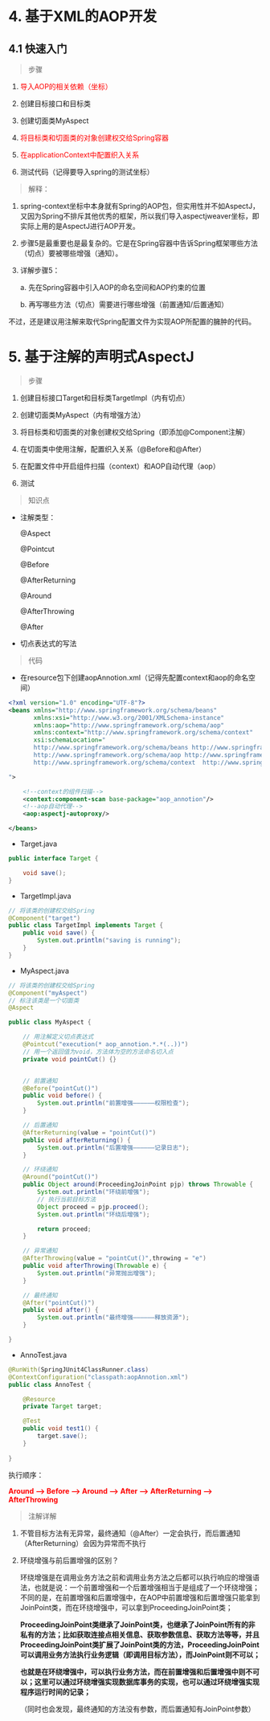 # 4. 基于XML的AOP开发

## 4.1 快速入门

> 步骤

1. <font color='red'>导入AOP的相关依赖（坐标）</font>
3. 创建目标接口和目标类
4. 创建切面类MyAspect
5. <font color='red'>将目标类和切面类的对象创建权交给Spring容器</font>

5. <font color='red'>在applicationContext中配置织入关系</font>
6. 测试代码（记得要导入spring的测试坐标）

> 解释：

1. spring-context坐标中本身就有Spring的AOP包，但实用性并不如AspectJ，又因为Spring不排斥其他优秀的框架，所以我们导入aspectjweaver坐标，即实际上用的是AspectJ进行AOP开发。

2. 步骤5是最重要也是最复杂的。它是在Spring容器中告诉Spring框架哪些方法（切点）要被哪些增强（通知）。

3. 详解步骤5：

   a. 先在Spring容器中引入AOP的命名空间和AOP约束的位置

   b. 再写哪些方法（切点）需要进行哪些增强（前置通知/后置通知）



不过，还是建议用注解来取代Spring配置文件为实现AOP所配置的臃肿的代码。



# 5. 基于注解的声明式AspectJ

> 步骤

1. 创建目标接口Target和目标类TargetImpl（内有切点）
2. 创建切面类MyAspect（内有增强方法）

3. 将目标类和切面类的对象创建权交给Spring（即添加@Component注解）
4. 在切面类中使用注解，配置织入关系（@Before和@After）
5. 在配置文件中开启组件扫描（context）和AOP自动代理（aop）
6. 测试



> 知识点

- 注解类型：

  @Aspect

  @Pointcut

  @Before

  @AfterReturning

  @Around

  @AfterThrowing

  @After

  

- 切点表达式的写法



> 代码

- 在resource包下创建aopAnnotion.xml（记得先配置context和aop的命名空间）

```xml
<?xml version="1.0" encoding="UTF-8"?>
<beans xmlns="http://www.springframework.org/schema/beans"
       xmlns:xsi="http://www.w3.org/2001/XMLSchema-instance"
       xmlns:aop="http://www.springframework.org/schema/aop"
       xmlns:context="http://www.springframework.org/schema/context"
       xsi:schemaLocation="
       http://www.springframework.org/schema/beans http://www.springframework.org/schema/beans/spring-beans.xsd
       http://www.springframework.org/schema/aop http://www.springframework.org/schema/aop/spring-aop.xsd
       http://www.springframework.org/schema/context  http://www.springframework.org/schema/context/spring-context.xsd

">

    <!--context的组件扫描-->
    <context:component-scan base-package="aop_annotion"/>
    <!--aop自动代理-->
    <aop:aspectj-autoproxy/>

</beans>
```



- Target.java

```java
public interface Target {

    void save();
}
```



- TargetImpl.java

```java
// 将该类的创建权交给Spring
@Component("target")
public class TargetImpl implements Target {
    public void save() {
        System.out.println("saving is running");
    }
}
```



- MyAspect.java

```java
// 将该类的创建权交给Spring
@Component("myAspect")
// 标注该类是一个切面类
@Aspect

public class MyAspect {

    // 用注解定义切点表达式
    @Pointcut("execution(* aop_annotion.*.*(..))")
    // 用一个返回值为void，方法体为空的方法命名切入点
    private void pointCut() {}


    // 前置通知
    @Before("pointCut()")
    public void before() {
        System.out.println("前置增强——————权限检查");
    }

    // 后置通知
    @AfterReturning(value = "pointCut()")
    public void afterReturning() {
        System.out.println("后置增强——————记录日志");
    }

    // 环绕通知
    @Around("pointCut()")
    public Object around(ProceedingJoinPoint pjp) throws Throwable {
        System.out.println("环绕前增强");
        // 执行当前目标方法
        Object proceed = pjp.proceed();
        System.out.println("环绕后增强");

        return proceed;
    }

    // 异常通知
    @AfterThrowing(value = "pointCut()",throwing = "e")
    public void afterThrowing(Throwable e) {
        System.out.println("异常抛出增强");
    }

    // 最终通知
    @After("pointCut()")
    public void after() {
        System.out.println("最终增强——————释放资源");
    }

}
```



- AnnoTest.java

```java
@RunWith(SpringJUnit4ClassRunner.class)
@ContextConfiguration("classpath:aopAnnotion.xml")
public class AnnoTest {

    @Resource
    private Target target;

    @Test
    public void test1() {
        target.save();
    }
    
}
```



执行顺序：

<font color='red'>**Around --> Before --> Around --> After --> AfterReturning --> AfterThrowing**</font>



> 注解详解 

1. 不管目标方法有无异常，最终通知（@After）一定会执行，而后置通知（AfterReturning）会因为异常而不执行

2. 环绕增强与前后置增强的区别？

   ​	环绕增强是在调用业务方法之前和调用业务方法之后都可以执行响应的增强语法，也就是说：一个前置增强和一个后置增强相当于是组成了一个环绕增强；不同的是，在前置增强和后置增强中，在AOP中前置增强和后置增强只能拿到JoinPoint类，而在环绕增强中，可以拿到ProceedingJoinPoint类；

   ​	**ProceedingJoinPoint类继承了JoinPoint类，也继承了JoinPoint所有的非私有的方法；比如获取连接点相关信息、获取参数信息、获取方法等等，并且ProceedingJoinPoint类扩展了JoinPoint类的方法，ProceedingJoinPoint可以调用业务方法执行业务逻辑（即调用目标方法），而JoinPoint则不可以；**

   ​	**也就是在环绕增强中，可以执行业务方法，而在前置增强和后置增强中则不可以；这里可以通过环绕增强实现数据库事务的实现，也可以通过环绕增强实现程序运行时间的记录；**
   
   （同时也会发现，最终通知的方法没有参数，而后置通知有JoinPoint参数）